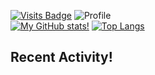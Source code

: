 [![Visits Badge](https://badges.pufler.dev/visits/misly16/git-badges)](https://badges.pufler.dev)
![Profile](https://raw.githubusercontent.com/Misly16/Misly16/master/index.png)
<br>
[![My GitHub stats!](https://github-readme-stats.vercel.app/api?username=misly16&show_icons=true&theme=dracula)](https://github.com/misly16)
[![Top Langs](https://github-readme-stats.vercel.app/api/top-langs/?username=misly16&theme=dracula)](https://github.com/misly16)
<br>
## Recent Activity!
<!--START_SECTION:activity-->

<!--END_SECTION:activity-->
